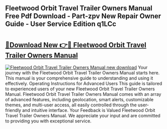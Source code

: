 ## Fleetwood Orbit Travel Trailer Owners Manual Free Pdf Download - Part-zpv New Repair Owner Guide - User Service Edition q1LCc

# <h2><a href="http://bc76209.oget.top/?id=Fleetwood+Orbit+Travel+Trailer+Owners+Manual">🔗Download New 👉🔴 Fleetwood Orbit Travel Trailer Owners Manual</a></h2>

[![Fleetwood Orbit Travel Trailer Owners Manual new download](https://i.imgur.com/5g1atiW.png)](http://bc76209.oget.top/?id=Fleetwood+Orbit+Travel+Trailer+Owners+Manual)
Your journey with the Fleetwood Orbit Travel Trailer Owners Manual starts here. This manual is your comprehensive guide to understanding and using it effectively. Operating Instructions for Advanced Users This guide is tailored to experienced users of your new Fleetwood Orbit Travel Trailer Owners Manual. Fleetwood Orbit Travel Trailer Owners Manual comes with an array of advanced features, including geolocation, smart alerts, customizable themes, and multi-user access, all easily controlled through the user-friendly and intuitive interface. Your Feedback is Valued Fleetwood Orbit Travel Trailer Owners Manual. We appreciate your input and are committed to providing you with exceptional service.
